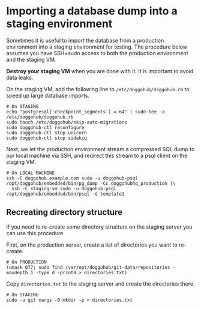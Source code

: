 # Importing a database dump into a staging environment

Sometimes it is useful to import the database from a production environment
into a staging environment for testing. The procedure below assumes you have
SSH+sudo access to both the production environment and the staging VM.

**Destroy your staging VM** when you are done with it. It is important to avoid
data leaks.

On the staging VM, add the following line to `/etc/doggohub/doggohub.rb` to speed up
large database imports.

```
# On STAGING
echo "postgresql['checkpoint_segments'] = 64" | sudo tee -a /etc/doggohub/doggohub.rb
sudo touch /etc/doggohub/skip-auto-migrations
sudo doggohub-ctl reconfigure
sudo doggohub-ctl stop unicorn
sudo doggohub-ctl stop sidekiq
```

Next, we let the production environment stream a compressed SQL dump to our
local machine via SSH, and redirect this stream to a psql client on the staging
VM.

```
# On LOCAL MACHINE
ssh -C doggohub.example.com sudo -u doggohub-psql /opt/doggohub/embedded/bin/pg_dump -Cc doggohubhq_production |\
  ssh -C staging-vm sudo -u doggohub-psql /opt/doggohub/embedded/bin/psql -d template1
```

## Recreating directory structure

If you need to re-create some directory structure on the staging server you can
use this procedure.

First, on the production server, create a list of directories you want to
re-create.

```
# On PRODUCTION
(umask 077; sudo find /var/opt/doggohub/git-data/repositories -maxdepth 1 -type d -print0 > directories.txt)
```

Copy `directories.txt` to the staging server and create the directories there.

```
# On STAGING
sudo -u git xargs -0 mkdir -p < directories.txt
```
